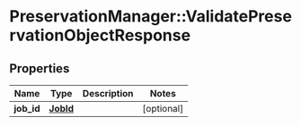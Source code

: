 # PreservationManager::ValidatePreservationObjectResponse

## Properties
Name | Type | Description | Notes
------------ | ------------- | ------------- | -------------
**job_id** | [**JobId**](JobId.md) |  | [optional] 

